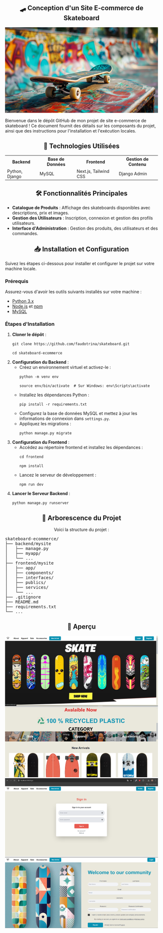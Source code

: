 <h2 align="center">🛹 Conception d'un Site E-commerce de Skateboard</h2>

<p align="center">
  <img src="https://github.com/faudotrina/Website-Skateboard/blob/main/images/skate.jpg" alt="Skateboard E-Commerce Banner" />
</p>

<p>Bienvenue dans le dépôt GitHub de mon projet de site e-commerce de skateboard ! Ce document fournit des détails sur les composants du projet, ainsi que des instructions pour l'installation et l'exécution locales.</p>

<h2 align="center">🚀 Technologies Utilisées</h2>

<table align="center">
  <tr>
    <th>Backend</th>
    <th>Base de Données</th>
    <th>Frontend</th>
    <th>Gestion de Contenu</th>
  </tr>
  <tr>
    <td>Python, Django</td>
    <td>MySQL</td>
    <td>Next.js, Tailwind CSS</td>
    <td>Django Admin</td>
  </tr>
</table>

<h2 align="center">🛠️ Fonctionnalités Principales</h2>

<ul>
  <li><strong>Catalogue de Produits</strong> : Affichage des skateboards disponibles avec descriptions, prix et images.</li>
  <li><strong>Gestion des Utilisateurs</strong> : Inscription, connexion et gestion des profils utilisateurs.</li>
  <li><strong>Interface d'Administration</strong> : Gestion des produits, des utilisateurs et des commandes.</li>
</ul>

<h2 align="center">📥 Installation et Configuration</h2>

<p>Suivez les étapes ci-dessous pour installer et configurer le projet sur votre machine locale.</p>

<h3>Prérequis</h3>

<p>Assurez-vous d'avoir les outils suivants installés sur votre machine :</p>

<ul>
  <li><a href="https://www.python.org/downloads/">Python 3.x</a></li>
  <li><a href="https://nodejs.org/en/">Node.js</a> et <a href="https://docs.npmjs.com/downloading-and-installing-node-js-and-npm">npm</a></li>
  <li><a href="https://www.mysql.com/">MySQL</a></li>
</ul>

<h3>Étapes d'Installation</h3>

<ol>
  <li>
    <strong>Cloner le dépôt</strong> :
    <pre><code>git clone https://github.com/faudotrina/skateboard.git</code></pre>
    <pre><code>cd skateboard-ecommerce</code></pre>
  </li>
  <li>
    <strong>Configuration du Backend</strong> :
    <ul>
      <li>Créez un environnement virtuel et activez-le :
        <pre><code>python -m venv env</code></pre>
        <pre><code>source env/bin/activate  # Sur Windows: env\Scripts\activate</code></pre>
      </li>
      <li>Installez les dépendances Python :
        <pre><code>pip install -r requirements.txt</code></pre>
      </li>
      <li>Configurez la base de données MySQL et mettez à jour les informations de connexion dans <code>settings.py</code>.</li>
      <li>Appliquez les migrations :
        <pre><code>python manage.py migrate</code></pre>
      </li>
    </ul>
  </li>
  <li>
    <strong>Configuration du Frontend</strong> :
    <ul>
      <li>Accédez au répertoire frontend et installez les dépendances :
        <pre><code>cd frontend</code></pre>
        <pre><code>npm install</code></pre>
      </li>
      <li>Lancez le serveur de développement :
        <pre><code>npm run dev</code></pre>
      </li>
    </ul>
  </li>
  <li>
    <strong>Lancer le Serveur Backend</strong> :
    <pre><code>python manage.py runserver</code></pre>
  </li>
</ol>

<h2 align="center">📂 Arborescence du Projet</h2>

<p align="center">Voici la structure du projet :</p>

<pre>
skateboard-ecommerce/
├── backend/mysite
│   ├── manage.py
│   ├── myapp/
│   └── ...
├── frontend/mysite
│   ├── app/
│   ├── components/
│   ├── interfaces/
│   ├── publics/
│   ├── services/
│   └── ...
├── .gitignore
├── README.md
├── requirements.txt
└── ...
</pre>

<h2 align="center">👀 Aperçu</h2>
  <img src="https://github.com/faudotrina/Website-Skateboard/blob/main/images/home1.PNG"/>
  <img src="https://github.com/faudotrina/Website-Skateboard/blob/main/images/home.PNG"/>
  <img src="https://github.com/faudotrina/Website-Skateboard/blob/main/images/login.PNG"/>
  <img src="https://github.com/faudotrina/Website-Skateboard/blob/main/images/register.PNG"/>
